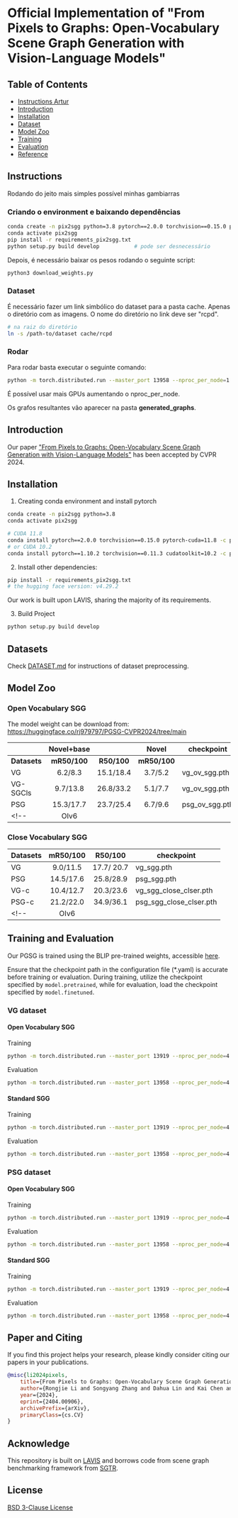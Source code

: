 

# Official Implementation of "From Pixels to Graphs: Open-Vocabulary Scene Graph Generation with Vision-Language Models"

    
## Table of Contents
  - [Instructions Artur](#instructions)
  - [Introduction](#introduction)
  - [Installation](#installation)
  - [Dataset](#dataset)
  - [Model Zoo](#modelzoo)
  - [Training](#train)
  - [Evaluation](#eval)
  - [Reference](#ref)

## Instructions

Rodando do jeito mais simples possível minhas gambiarras

### Criando o environment e baixando dependências

```bash
conda create -n pix2sgg python=3.8 pytorch==2.0.0 torchvision==0.15.0 pytorch-cuda=11.8 -c pytorch -c nvidia
conda activate pix2sgg
pip install -r requirements_pix2sgg.txt
python setup.py build develop           # pode ser desnecessário
```

Depois, é necessário baixar os pesos rodando o seguinte script:

```bash
python3 download_weights.py
```

### Dataset

É necessário fazer um link simbólico do dataset para a pasta cache. Apenas o diretório com as imagens. O nome do diretório no link deve ser "rcpd".

```bash
# na raiz do diretório
ln -s /path-to/dataset cache/rcpd
```

### Rodar

Para rodar basta executar o seguinte comando:

```bash
python -m torch.distributed.run --master_port 13958 --nproc_per_node=1 evaluate.py --cfg-path lavis/projects/blip/eval/rel_det_places365_pgsg_eval.yaml --job-name rcpd_graphs
```
É possível usar mais GPUs aumentando o nproc_per_node.

Os grafos resultantes vão aparecer na pasta __generated_graphs__.

## Introduction

Our paper ["From Pixels to Graphs: Open-Vocabulary Scene Graph Generation with Vision-Language Models"](https://arxiv.org/abs/2404.00906) has been accepted by CVPR 2024.


## Installation

1. Creating conda environment and install pytorch

```bash
conda create -n pix2sgg python=3.8
conda activate pix2sgg

# CUDA 11.8
conda install pytorch==2.0.0 torchvision==0.15.0 pytorch-cuda=11.8 -c pytorch -c nvidia
# or CUDA 10.2
conda install pytorch==1.10.2 torchvision==0.11.3 cudatoolkit=10.2 -c pytorch
```

2. Install other dependencies:
```bash
pip install -r requirements_pix2sgg.txt
# the hugging face version: v4.29.2
```
Our work is built upon LAVIS, sharing the majority of its requirements.

3. Build Project
```bash
python setup.py build develop
```


## Datasets
Check [DATASET.md](DATASET.MD)  for instructions of dataset preprocessing.

## Model Zoo

### Open Vocabulary SGG
The model weight can be download from: https://huggingface.co/rj979797/PGSG-CVPR2024/tree/main

|              | **Novel+base** |             |   **Novel**  | **checkpoint** |
|--------------|:--------------:|:-----------:|:------------:|----------------|
| **Datasets** |  **mR50/100**  | **R50/100** | **mR50/100** |                |
| VG           |  6.2/8.3       |  15.1/18.4  |  3.7/5.2     |  vg_ov_sgg.pth |
| VG-SGCls     |  9.7/13.8      |  26.8/33.2  |  5.1/7.7     |  vg_ov_sgg.pth |
| PSG          | 15.3/17.7      | 23.7/25.4   |  6.7/9.6     |  psg_ov_sgg.pth|
<!-- | OIv6         |                |             |              |                | -->

### Close Vocabulary SGG

| **Datasets** | **mR50/100** | **R50/100** | **checkpoint** |
|--------------|:------------:|:-----------:|----------------|
| VG           |  9.0/11.5    | 17.7/ 20.7  |vg_sgg.pth   |
| PSG          |  14.5/17.6   | 25.8/28.9   | psg_sgg.pth   |
| VG-c         |  10.4/12.7   | 20.3/23.6   | vg_sgg_close_clser.pth  |
| PSG-c        |  21.2/22.0   | 34.9/36.1   | psg_sgg_close_clser.pth  |
<!-- | OIv6         |              |             |                | -->

## Training and  Evaluation

Our PGSG is trained using the BLIP pre-trained weights, accessible [here](
https://storage.googleapis.com/sfr-vision-language-research/BLIP/models/model_base_capfilt_large.pth). 

Ensure that the checkpoint path in the configuration file (*.yaml) is accurate before training or evaluation. During training, utilize the checkpoint specified by `model.pretrained`, while for evaluation, load the checkpoint specified by `model.finetuned`.


### VG dataset
#### Open Vocabulary SGG
Training 
```bash 
python -m torch.distributed.run --master_port 13919 --nproc_per_node=4 train.py  lavis/projects/blip/train/vrd_vg_ft_pgsg_ov.yaml --job-name VG-pgsg_ovsgg
```
Evaluation 
```bash
python -m torch.distributed.run --master_port 13958 --nproc_per_node=4 evaluate.py --cfg-path lavis/projects/blip/eval/rel_det_vg_pgsg_eval_ov.yaml --job-name VG-pgsg_stdsgg-eval 
```

#### Standard SGG

Training 
```bash 
python -m torch.distributed.run --master_port 13919 --nproc_per_node=4 train.py  lavis/projects/blip/train/vrd_vg_ft_pgsg.yaml --job-name VG-pgsg_ovsgg
```

Evaluation 
```bash
python -m torch.distributed.run --master_port 13958 --nproc_per_node=4 evaluate.py --cfg-path lavis/projects/blip/eval/rel_det_vg_pgsg_eval.yaml --job-name VG-pgsg_stdsgg-eval 
```



### PSG dataset

#### Open Vocabulary SGG
Training
```bash 
python -m torch.distributed.run --master_port 13919 --nproc_per_node=4 train.py --cfg-path lavis/projects/blip/train/vrd_psg_ft_pgsg_ov.yaml --job-name psg-pgsg_ovsgg
```
Evaluation
```bash
python -m torch.distributed.run --master_port 13958 --nproc_per_node=4 evaluate.py --cfg-path lavis/projects/blip/eval/rel_det_psg_ov.yaml --job-name psg-pgsg_ovsgg-eval 
```
#### Standard SGG
Training
```bash 
python -m torch.distributed.run --master_port 13919 --nproc_per_node=4 train.py --cfg-path lavis/projects/blip/train/vrd_psg_ft_pgsg.yaml --job-name psg-pgsg_stdsgg
```
Evaluation
```bash
python -m torch.distributed.run --master_port 13958 --nproc_per_node=4 evaluate.py --cfg-path lavis/projects/blip/eval/rel_det_psg_eval.yaml --job-name psg-pgsg_stdsgg-eval 
```

## Paper and Citing 
If you find this project helps your research, please kindly consider citing our papers in your publications. 

```bibtex
@misc{li2024pixels,
    title={From Pixels to Graphs: Open-Vocabulary Scene Graph Generation with Vision-Language Models},
    author={Rongjie Li and Songyang Zhang and Dahua Lin and Kai Chen and Xuming He},
    year={2024},
    eprint={2404.00906},
    archivePrefix={arXiv},
    primaryClass={cs.CV}
}
```

## Acknowledge

This repository is built on [LAVIS](https://github.com/salesforce/LAVIS) and borrows code from scene graph benchmarking framework from [SGTR](https://github.com/Scarecrow0/sgtr). 

## License
[BSD 3-Clause License](LICENSE.txt)
